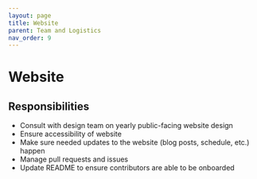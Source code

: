 ```yaml
---
layout: page
title: Website
parent: Team and Logistics
nav_order: 9
---
```


# Website 

## Responsibilities 

- Consult with design team on yearly public-facing website design 
- Ensure accessibility of website 
- Make sure needed updates to the website (blog posts, schedule, etc.) happen
- Manage pull requests and issues 
- Update README to ensure contributors are able to be onboarded 


